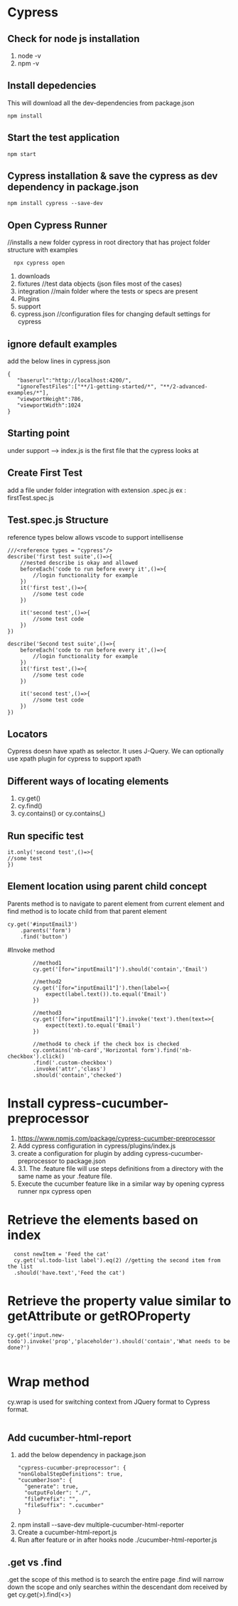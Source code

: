 # Cypress
## Check for node js installation
 1. node -v
 2. npm -v
## Install depedencies
This will download all the dev-dependencies from package.json
 ```
 npm install
```
## Start the test application
  ```
  npm start
 ```
## Cypress installation & save the cypress as dev dependency in package.json  
  ```
  npm install cypress --save-dev 
  ```
## Open Cypress Runner
 //installs a new folder cypress in root directory that has project folder structure with examples
 ```
   npx cypress open
 ```
  1. downloads 
  2. fixtures  //test data objects (json files most of the cases)
  3. integration  //main folder where the tests or specs are present
  4. Plugins
  5. support 
  6. cypress.json //configuration files for changing default settings for cypress
## ignore default examples
 add the below lines in cypress.json
 ```
 {
    "baserurl":"http://localhost:4200/",
    "ignoreTestFiles":["**/1-getting-started/*", "**/2-advanced-examples/*"],
    "viewportHeight":786,
    "viewportWidth":1024
}
```
## Starting point
  under support --> index.js is the first file that the cypress looks at
## Create First Test
add a file under folder integration with extension .spec.js
ex : firstTest.spec.js
## Test.spec.js Structure
reference types below allows vscode to support intellisense
```
///<reference types = "cypress"/>
describe('first test suite',()=>{
    //nested describe is okay and allowed
    beforeEach('code to run before every it',()=>{
        //login functionality for example
    })
    it('first test',()=>{
        //some test code
    })

    it('second test',()=>{
        //some test code
    })
})

describe('Second test suite',()=>{
    beforeEach('code to run before every it',()=>{
        //login functionality for example
    })
    it('first test',()=>{
        //some test code
    })

    it('second test',()=>{
        //some test code
    })
})
```
## Locators
Cypress doesn have xpath as selector. It uses J-Query. We can optionally use xpath plugin for cypress to support xpath
## Different ways of locating elements
1. cy.get(<css>)
2. cy.find(<css>)
3. cy.contains(<css>) or cy.contains(<css>,<css>)
## Run specific test
```
it.only('second test',()=>{
//some test
})
```
## Element location using parent child concept
Parents method is to navigate to parent element from current element and find method is to locate child from that parent element
```
cy.get('#inputEmail3')
    .parents('form')
    .find('button')
```
#Invoke method
```
        //method1
        cy.get('[for="inputEmail1"]').should('contain','Email')
        
        //method2
        cy.get('[for="inputEmail1"]').then(label=>{
            expect(label.text()).to.equal('Email')
        })

        //method3
        cy.get('[for="inputEmail1"]').invoke('text').then(text=>{
            expect(text).to.equal('Email')
        })
        
        //method4 to check if the check box is checked
        cy.contains('nb-card','Horizontal form').find('nb-checkbox').click()
        .find('.custom-checkbox')
        .invoke('attr','class')
        .should('contain','checked')
   ```
# Install cypress-cucumber-preprocessor
1. https://www.npmjs.com/package/cypress-cucumber-preprocessor
2. Add cypress configuration in cypress/plugins/index.js
3. create a configuration for plugin by adding cypress-cucumber-preprocessor to package.json
4. 3.1. The .feature file will use steps definitions from a directory with the same name as your .feature file.
5. Execute the cucumber feature like in a similar way by opening cypress runner  npx cypress open

# Retrieve the elements based on index
```
  const newItem = 'Feed the cat'
  cy.get('ul.todo-list label').eq(2) //getting the second item from the list
  .should('have.text','Feed the cat')

```
# Retrieve the property value similar to getAttribute or getROProperty
```
cy.get('input.new-todo').invoke('prop','placeholder').should('contain','What needs to be done?')
  
```
# Wrap method
cy.wrap is used for switching context from JQuery format to Cypress format.
```
```

## Add cucumber-html-report
 1. add the below dependency in package.json
    ```
    "cypress-cucumber-preprocessor": {
    "nonGlobalStepDefinitions": true,
    "cucumberJson": {
      "generate": true,
      "outputFolder": "./",
      "filePrefix": "",
      "fileSuffix": ".cucumber"
    }
    ```
 2. npm install --save-dev multiple-cucumber-html-reporter
 3. Create a cucumber-html-report.js
 4. Run after feature or in after hooks node ./cucumber-html-reporter.js 
## .get vs .find
 .get the scope of this method is to search the entire page
 .find will narrow down the scope and only searches within the descendant dom received by get 
 cy.get(<someparent dom css>>).find(<<child css within parent dom>>)
